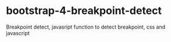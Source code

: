 # bootstrap-4-breakpoint-detect
Breakpoint detect, javasript function to detect breakpoint, css and javascript 

